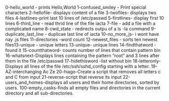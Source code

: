 0-hello_world - prints Hello,World
1-confused_smiley - Print special characters
2-hellofile- displays content of a file
3-twofiles- displays two files
4-lastlines-print last 10 lines of /etc/passwd
5-firstlines- display first 10 lines
6-third_line - read thrid line of the file iacta
7-file - add a file with a complicated name
8-cwd_state - redirects outpu of a ls -la command
9-duplicate_last_line - duplicae last line of iacta
10-no_more_js- i wont have nay .js files
11-directories -word count
12-newest_files - sorts ten newest files13-unique - unique letters
13-unique- unique lines
14-findthatword - found it
15-countthatword- counts number of lines that contain pattern bin
16-whatsnext-Displays lines containing the pattern “root” and 3 lines after them in the file /etc/passwd
17-hidethisword   -list without bin
18-letteronly- Displays all lines of the file /etc/ssh/sshd_config starting with a letter.
19-AZ-interchanging Ac Ze
20-hiago-Create a script that removes all letters c and C from input
21-reverse-script that reverse its input
22-users_and_homes-displays all users and their home directories, sorted by users.
100-empty_casks-finds all empty files and directories in the current directory and all sub-directories.
